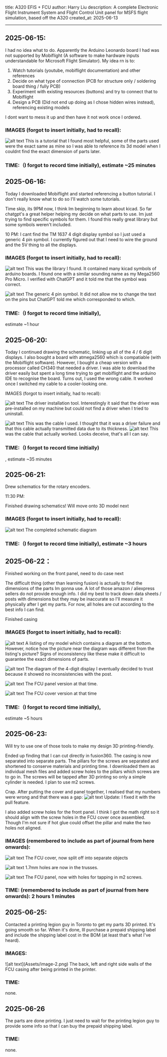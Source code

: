 title: A320 EFIS + FCU
author: Harry Liu
description: A complete Electronic Flight Instrument System and Flight Control Unit panel for MSFS flight simulation, based off the A320
created_at: 2025-06-13

-----------------------------------------------------

<h2>2025-06-15:</h2>

I had no idea what to do. Apparently the Arduino Leonardo board I had was not supported by Mobiflight (A software to make hardware inputs understandable for Microsoft Flight Simulator). My idea rn is to:

1. Watch tutorials (youtube, mobiflight documentation) and other references
2. Decide on what type of connection (PCB for structure only / soldering board thing / fully PCB)
3. Experiment with existing resources (buttons) and try to connect that to Mobiflight
4. Design a PCB (Did not end up doing as I chose hidden wires instead), referencing existing models

I dont want to mess it up and then have it not work once I ordered.

<h3>IMAGES (forgot to insert initially, had to recall):</h3>

![alt text](Assets/{006A0AA3-C53E-4BF4-90D4-DFC635821DB1}.png)
This is a tutorial that I found most helpful, some of the parts used were the exact same as mine so I was able to reference its 3d model when I couldnt find the exact dimension of parts later.

<h3>TIME:（I forgot to record time initially), estimate ~25 minutes</h3>



<h2>2025-06-16:</h2>

Today I downloaded Mobiflight and started referencing a button tutorial. I don't really know what to do so I'll watch some tutorials.

Time skip, its 9PM now, I think Im beginning to learn about kicad. So far chatgpt's a great helper helping my decide on what parts to use. Im just trying to find specific symbols for them. I found this really great library but some symbols weren't included. 

10 PM: I cant find the TM 1637 4 digit display symbol so I just used a generic 4 pin symbol. I currently figured out that I need to wire the ground and the 5V thing to all the displays.

<h3>IMAGES (forgot to insert initially, had to recall):</h3>

![alt text](Assets/{BF42E258-31F5-424A-AE57-8EDF84792AA8}.png)
This was the library I found. It contained many kicad symbols of arduino boards. I found one with a similar sounding name as my Mega2560 Pro Micro. I verified with ChatGPT and it told me that the symbol was correct.

![alt text](Assets/{03511328-8371-42F2-8558-20519265484A}.png)
The generic 4 pin symbol. It did not allow me to change the text on the pins but ChatGPT told me which corresponded to which.

<h3>TIME:（I forgot to record time initially),</h3> estimate ~1 hour



<h2>2025-06-20:</h2>

Today I continued drawing the schematic, linking up all of the 4 / 6 digit displays. I also bought a board with atmega2560 which is compatiable (with the Mobiflight software). However, I bought a cheap version with a processor called CH340 that needed a driver. I was able to download the driver easily but spent a long time trying to get mobiflight and the arduino IDE to recognise the board. Turns out, I used the wrong cable. It worked once I switched my cable to a cooler-looking one.

IMAGES (forgot to insert initially, had to recall):

![alt text](Assets/{E6DEC7E2-82EC-4A08-9586-B7AB15D43F47}.png)
The driver installation tool. Interestingly it said that the driver was pre-installed on my machine but could not find a driver when I tried to uninstall.

![alt text](Assets/IMG_20250623_170620.jpg)
This was the cable I used. I thought that it was a driver failure and that this cable actually transmitted data due to its thickness.
![alt text](Assets/IMG_20250623_170539.jpg)
This was the cable that actually worked. Looks deceive, that's all I can say.

<h3>TIME:（I forgot to record time initially)</h3>, estimate ~35 minutes



<h2>2025-06-21:</h2>

Drew schematics for the rotary encoders.

11:30 PM:

Finished drawing schematics! Will move onto 3D model next

<h3>IMAGES (forgot to insert initially, had to recall):</h3>

![alt text](Assets/{BF90E44C-8AFE-4934-B31E-95F017390DAC}.png)
The completed schematic diagram

<h3>TIME:（I forgot to record time initially), estimate ~3 hours</h3>



<h2>2025-06-22：</h2>

Finished working on the front panel, need to do case next

The difficult thing (other than learning fusion) is actually to find the dimensions of the parts Im gonna use. A lot of those amazon / aliexpress sellers do not provide enough info. I did my best to track down data sheets / posts with dimensions but they may be inaccurate so I'll measure it physically after I get my parts. For now, all holes are cut according to the best info I can find.

Finished casing

<h3>IMAGES (forgot to insert initially, had to recall):</h3>

![alt text](Assets/image.png)
A listing of my model which contains a diagram at the bottom. However, notice how the picture near the diagram was different from the listing's picture? Signs of inconsistency like these make it difficult to guarantee the exact dimensions of parts.

![alt text](Assets/image-1.png)
The diagram of the 4-digit display I eventually decided to trust because it showed no inconsistencies with the post.

![alt text](Assets/{36C88A8F-CC9F-434F-930D-8AE9430665AE}.png)
The FCU panel version at that time.

![alt text](Assets/{0C386C8B-F39E-4B7C-9FEB-41FFE35DBD55}.png)
The FCU cover version at that time

<h3>TIME:（I forgot to record time initially),</h3> estimate ~5 hours



<h2>2025-06-23:</h2>

Will try to use one of those tools to make my design 3D printing-friendly. 

Ended up finding that I can cut directly in fusion360. The casing is now separated into separate parts. The pillars for the screws are separated and shortened to conserve materials and printing time. I downloaded them as individual mesh files and added screw holes to the pillars which screws are to go in. The screws will be tapped after 3D printing so only a simple cylinder is needed. I plan to use m2 screws.

Crap. After putting the cover and panel together, I realised that my numbers were wrong and that there was a gap:
![alt text](Assets/{DD00D0FC-9FB3-45BD-9D91-5937A67CFC00}.png) 
Update: I fixed it with the pull feature.

I also added screw holes for the front panel. I think I got the math right so it should align with the screw holes in the FCU cover once assembled. Though I'm not sure if hot glue could offset the pillar and make the two holes not aligned.

<h3>IMAGES (remembered to include as part of journal from here onwards):</h3>

![alt text](Assets/{54EBFF67-152B-491E-8188-83E1CDC7AFCB}.png)
The FCU cover, now split off into separate objects

![alt text](Assets/{328C979E-660C-4C35-B66C-8C0696C78CEF}.png)
1.7mm holes are now in the trusses.

![alt text](Assets/{0879782E-7165-493F-8B71-AC701F02BF39}.png)
The FCU panel, now with holes for tapping in m2 screws.

<h3>TIME: (remembered to include as part of journal from here onwards): 2 hours 1 minutes</h3>


<h2>2025-06-25:</h2>

Contacted a printing legion guy in Toronto to get my parts 3D printed. It's going smooth so far. When it's done, Ill purchase a prepaid shipping label and include the shipping label cost in the BOM (at least that's what I've heard).

<h3>IMAGES:</h3>
![alt text](Assets/image-2.png)
The back, left and right side walls of the FCU casing after being printed in the printer.

<h3>TIME:</h3> none.



<h2>2025-06-26</h2>

The parts are done printing. I just need to wait for the printing legion guy to provide some info so that I can buy the prepaid shipping label.

<h3>TIME:</h3> none.